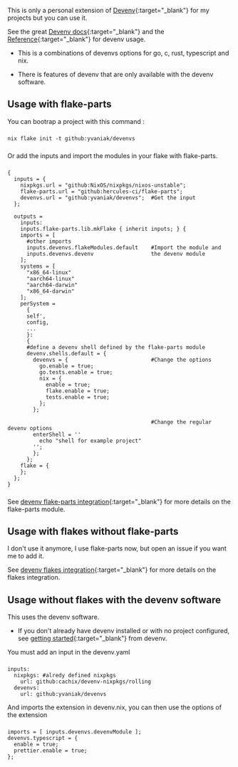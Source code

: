 This is only a personal extension of [Devenv](https://devenv.sh){:target="\_blank"} for my projects but you can use it.

See the great [Devenv docs](https://devenv.sh/getting-started/){:target="\_blank"} and the [Reference](https://devenv.sh/reference/options/){:target="\_blank"} for devenv usage.

- This is a combinations of devenvs options for go, c, rust, typescript and nix.

- There is features of devenv that are only available with the devenv software.

## Usage with flake-parts

You can bootrap a project with this command :

###

    nix flake init -t github:yvaniak/devenvs

###

Or add the inputs and import the modules in your flake with flake-parts.

###

    {
      inputs = {
        nixpkgs.url = "github:NixOS/nixpkgs/nixos-unstable";
        flake-parts.url = "github:hercules-ci/flake-parts";
        devenvs.url = "github:yvaniak/devenvs";  #Get the input
      };

      outputs =
        inputs:
        inputs.flake-parts.lib.mkFlake { inherit inputs; } {
        imports = [
          #other imports
          inputs.devenvs.flakeModules.default    #Import the module and
          inputs.devenvs.devenv                  the devenv module
        ];
        systems = [
          "x86_64-linux"
          "aarch64-linux"
          "aarch64-darwin"
          "x86_64-darwin"
        ];
        perSystem =
          {
          self',
          config,
          ...
          }:
          {
          #define a devenv shell defined by the flake-parts module
          devenv.shells.default = {
            devenvs = {                          #Change the options
              go.enable = true;
              go.tests.enable = true;
              nix = {
                enable = true;
                flake.enable = true;
                tests.enable = true;
              };
            };

                                                 #Change the regular devenv options
            enterShell = ''
              echo "shell for example project"
            '';
            };
          };
        flake = {
        };
      };
    }

###

See [devenv flake-parts integration](htt:devenv.sh/guides/using-with-flake-parts/){:target="\_blank"} for more details on the flake-parts module.

## Usage with flakes without flake-parts

I don't use it anymore, I use flake-parts now, but open an issue if you want me to add it.

See [devenv flakes integration](https://devenv.sh/guides/using-with-flakes/){:target="\_blank"} for more details on the flakes integration.

## Usage without flakes with the devenv software

This uses the devenv software.

- If you don't already have devenv installed or with no project configured, see [getting started](https://devenv.sh/getting-started/#installation){:target="\_blank"} from devenv.

You must add an input in the devenv.yaml

###

    inputs:
      nixpkgs: #alredy defined nixpkgs
        url: github:cachix/devenv-nixpkgs/rolling
      devenvs:
        url: github:yvaniak/devenvs

And imports the extension in devenv.nix, you can then use the options of the extension

###

    imports = [ inputs.devenvs.devenvModule ];
    devenvs.typescript = {
      enable = true;
      prettier.enable = true;
    };
